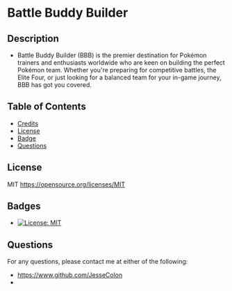 # Battle Buddy Builder

## Description

* Battle Buddy Builder (BBB) is the premier destination for Pokémon trainers and enthusiasts worldwide who are keen on building the perfect Pokémon team. Whether you're preparing for competitive battles, the Elite Four, or just looking for a balanced team for your in-game journey, BBB has got you covered.

## Table of Contents

* [Credits](#credits)
* [License](#license)
* [Badge](#badge)
* [Questions](#questions)


## License
   MIT 
   https://opensource.org/licenses/MIT


## Badges

* [![License: MIT](https://img.shields.io/badge/License-MIT-yellow.svg)](https://opensource.org/licenses/MIT)

## Questions

For any questions, please contact me at either of the following:
* https://www.github.com/JesseColon
* 
